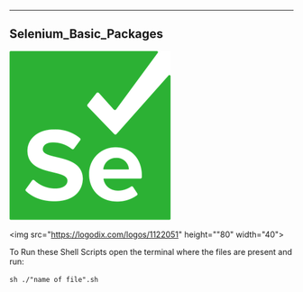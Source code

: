 ---
## Selenium_Basic_Packages  

![img.png](img.png)

<img src="https://logodix.com/logos/1122051" height=""80" width="40">

To Run these Shell Scripts
open the terminal where the files are present and run:

`sh ./"name of file".sh`
